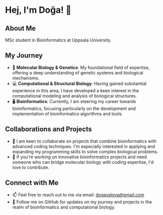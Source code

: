 # Hej, I'm Doğa! 👋

## About Me
MSc student in Bioinformatics at Uppsala University.

## My Journey
- 🧬 **Molecular Biology & Genetics**: My foundational field of expertise, offering a deep understanding of genetic systems and biological mechanisms.
- 💻 **Computational & Structural Biology**: Having gained substantial experience in this area, I have developed a keen interest in the computational modeling and analysis of biological structures.
- 🖥️ **Bioinformatics**: Currently, I am steering my career towards bioinformatics, focusing particularly on the development and implementation of bioinformatics algorithms and tools.

## Collaborations and Projects
- 💞️ I am keen to collaborate on projects that combine bioinformatics with advanced coding techniques. I'm especially interested in applying and expanding my programming skills to solve complex biological problems.
- 🤝 If you're working on innovative bioinformatics projects and need someone who can bridge molecular biology with coding expertise, I'd love to contribute.

## Connect with Me
- 📫 Feel free to reach out to me via email: [dogayalova@gmail.com](mailto:dogayalova@gmail.com)
- 🔗 Follow me on GitHub for updates on my journey and projects in the realm of bioinformatics and computational biology.



<!---
dogayalova/dogayalova is a ✨ special ✨ repository because its `README.md` (this file) appears on your GitHub profile.
You can click the Preview link to take a look at your changes.
--->
